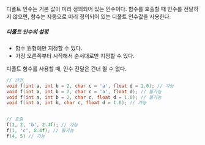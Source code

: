 디폴트 인수는 기본 값이 미리 정의되어 있는 인수이다.
함수를 호출할 때 인수를 전달하지 않으면, 함수는 자동으로 미리 정의되어 있는 디폴트 인수값을 사용한다.

##### 디폴트 인수의 설정
- 함수 원형에만 지정할 수 있다.
- 가장 오른쪽부터 시작해서 순서대로만 지정할 수 있다.

디폴트 함수를 사용할 때, 인수 전달은 건너 뛸 수 없다.

```cpp
// 선언
void f(int a, int b = 2, char c = 'a', float d = 1.0); // 가능
void f(int a, int b = 2, char c = 'a', float d); // 불가능
void f(int a, int b = 2, char c, float d = 1.0); // 불가능
void f(int a, int b, char c, float d = 1.0); // 가능


// 호출
f(1, 2, 'b', 2.4f); // 가능
f(1, 'c', 8.4f); // 불가능
f(4, 5) // 가능
```